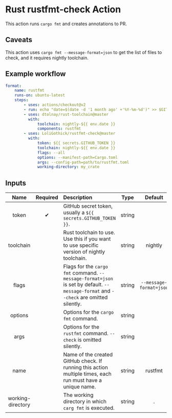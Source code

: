 # Rust rustfmt-check Action

This action runs `cargo fmt` and creates annotations to PR.

## Caveats

This action uses `cargo fmt --message-format=json` to get the list of files to check, and it requires nightly toolchain.

## Example workflow

```yml
format:
    name: rustfmt
    runs-on: ubuntu-latest
    steps:
        - uses: actions/checkout@v2
        - run: echo "date=$(date -d '1 month ago' +'%Y-%m-%d')" >> $GITHUB_ENV
        - uses: dtolnay/rust-toolchain@master
          with:
              toolchain: nightly-${{ env.date }}
              components: rustfmt
        - uses: LoliGothick/rustfmt-check@master
          with:
              token: ${{ secrets.GITHUB_TOKEN }}
              toolchain: nightly-${{ env.date }}
              flags: --all
              options: --manifest-path=Cargo.toml
              args: --config-path=path/to/rustfmt.toml
              working-directory: my_crate
```

## Inputs

|       Name        | Required | Description                                                                                                                          |  Type  |         Default         |
|:-----------------:|:--------:|:-------------------------------------------------------------------------------------------------------------------------------------|:------:|:-----------------------:|
|       token       |    ✔     | GitHub secret token, usually a `${{ secrets.GITHUB_TOKEN }}`.                                                                        | string |                         |
|     toolchain     |          | Rust toolchain to use. Use this if you want to use specific version of nightly toolchain.                                            | string |         nightly         |
|       flags       |          | Flags for the `cargo fmt` command. `--message-format=json` is set by default. `--message-format` and `--check` are omitted silently. | string | `--message-format=json` |
|      options      |          | Options for the `cargo fmt` command.                                                                                                 | string |                         |
|       args        |          | Options for the `rustfmt` command. `--check` is omitted silently.                                                                    | string |                         |
|       name        |          | Name of the created GitHub check. If running this action multiple times, each run must have a unique name.                           | string |         rustfmt         |
| working-directory |          | The working directory in which `carg fmt` is executed.                                                                               | string |            .            |
